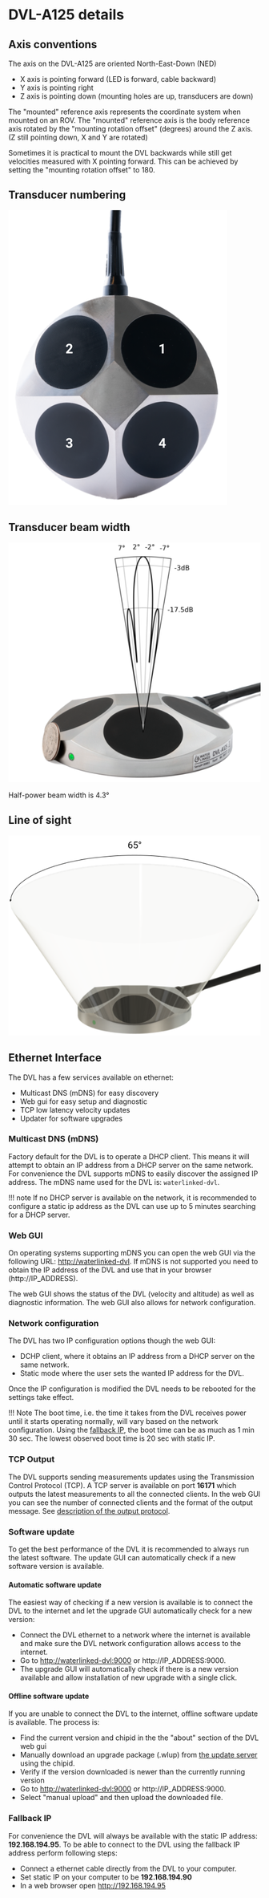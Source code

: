 # DVL-A125 details

## Axis conventions

The axis on the DVL-A125 are oriented North-East-Down (NED)

* X axis is pointing forward (LED is forward, cable backward)
* Y axis is pointing right
* Z axis is pointing down (mounting holes are up, transducers are down)

The "mounted" reference axis represents the coordinate system when mounted on an ROV. The "mounted" reference axis is the body reference axis rotated by the "mounting rotation offset" (degrees) around the Z axis. (Z still pointing down, X and Y are rotated)

Sometimes it is practical to mount the DVL backwards while still get velocities measured with X pointing forward. This can be achieved by setting the "mounting rotation offset" to 180.

## Transducer numbering

![dvl_A125_transducer_numbering](../img/dvl-a125_transducer_numbering.png)


## Transducer beam width

![dvl_A125_transducer_beam](../img/dvl-a125_transducer_directivity.png)

Half-power beam width is 4.3°


## Line of sight

![dvl_A125_transducer_line_of_sight](../img/dvl-a125_line_of_sight.png)


## Ethernet Interface

The DVL has a few services available on ethernet:

* Multicast DNS (mDNS) for easy discovery
* Web gui for easy setup and diagnostic
* TCP low latency velocity updates
* Updater for software upgrades

### Multicast DNS (mDNS)

Factory default for the DVL is to operate a DHCP client. This means it will attempt to obtain an IP address from a DHCP server on the same network.
For convenience the DVL supports mDNS to easily discover the assigned IP address.
The mDNS name used for the DVL is: `waterlinked-dvl`.

!!! note
    If no DHCP server is available on the network, it is recommended to configure a static ip address as the DVL can use up to 5 minutes searching for a DHCP server.

### Web GUI

On operating systems supporting mDNS you can open the web GUI via the following URL: [http://waterlinked-dvl](http://waterlinked-dvl).
If mDNS is not supported you need to obtain the IP address of the DVL and use that in your browser (http://IP_ADDRESS).

The web GUI shows the status of the DVL (velocity and altitude) as well as diagnostic information.
The web GUI also allows for network configuration.

### Network configuration

The DVL has two IP configuration options though the web GUI:

* DCHP client, where it obtains an IP address from a DHCP server on the same network.
* Static mode where the user sets the wanted IP address for the DVL.

Once the IP configuration is modified the DVL needs to be rebooted for the settings take effect.

!!! Note
	The boot time, i.e. the time it takes from the DVL receives power until it starts operating normally, will vary based on the network configuration. Using the [fallback IP](#fallback-ip), the boot time can be as much as 1 min 30 sec. The lowest observed boot time is 20 sec with static IP.

### TCP Output

The DVL supports sending measurements updates using the Transmission Control Protocol (TCP). A TCP server is available on port **16171** which outputs the latest measurements to all the connected clients. In the web GUI you can see the number of connected clients and the format of the output message. See [description of the output protocol](./dvl-protocol.md).

### Software update

To get the best performance of the DVL it is recommended to always run the latest software. The update GUI can automatically check if a new software version is available.

#### Automatic software update

The easiest way of checking if a new version is available is to connect the DVL to the internet and let the upgrade GUI automatically check for a new version:

* Connect the DVL ethernet to a network where the internet is available and make sure the DVL network configuration allows access to the internet.
* Go to [http://waterlinked-dvl:9000](http://waterlinked-dvl:9000) or http://IP_ADDRESS:9000.
* The upgrade GUI will automatically check if there is a new version available and allow installation of new upgrade with a single click.

#### Offline software update

If you are unable to connect the DVL to the internet, offline software update is available. The process is:

* Find the current version and chipid in the the "about" section of the DVL web gui
* Manually download an upgrade package (.wlup) from [the update server](https://update.waterlinked.com) using the chipid.
* Verify if the version downloaded is newer than the currently running version
* Go to [http://waterlinked-dvl:9000](http://waterlinked-dvl:9000) or http://IP_ADDRESS:9000.
* Select "manual upload" and then upload the downloaded file.

### Fallback IP

For convenience the DVL will always be available with the static IP address: **192.168.194.95**.
To be able to connect to the DVL using the fallback IP address perform following steps:

* Connect a ethernet cable directly from the DVL to your computer.
* Set static IP on your computer to be **192.168.194.90**
* In a web browser open http://192.168.194.95
